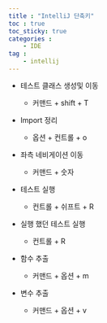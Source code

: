 ```yaml
---
title : "IntelliJ 단축키"
toc : true
toc_sticky: true
categories :
    - IDE
tag :
    - intellij
---
```


- 테스트 클래스 생성및 이동
    - 커맨드 + shift + T

- Import 정리
    - 옵션 + 컨트롤 + o

- 좌측 네비게이션 이동
    - 커맨드 + 숫자

- 테스트 실행
    - 컨트롤 + 쉬프트 + R
- 실행 했던 테스트 실행
    - 컨트롤 + R
- 함수 추출
    - 커맨드 + 옵션 + m
- 변수 추출
    - 커맨드 + 옵션 + v
 